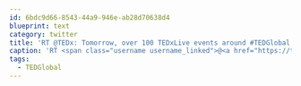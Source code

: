 ```yaml
---
id: 6bdc9d66-8543-44a9-946e-ab28d70638d4
blueprint: text
category: twitter
title: 'RT @TEDx: Tomorrow, over 100 TEDxLive events around #TEDGlobal. Follow global ideas, locally: http://twitter.com/#!/TEDx/tedxlive-for-te ...'
caption: 'RT <span class="username username_linked">@<a href="https://twitter.com/TEDx" title="TEDx">TEDx</a></span>: Tomorrow, over 100 TEDxLive events around <span class="hashtag hashtag_local">#<a href="http://tweettemp.darylchymko.ca/?tag=tedglobal">TEDGlobal</a>. Follow global ideas, locally: http://twitter.com/#!/TEDx/tedxlive-for-te ...'
tags:
  - TEDGlobal
---
```

